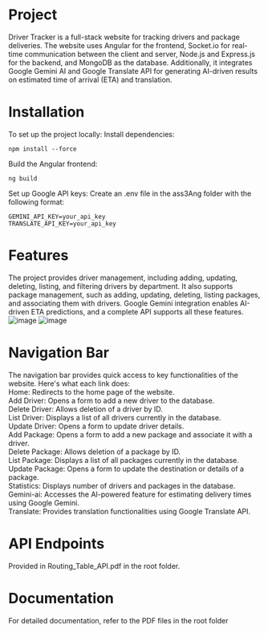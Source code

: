 # Project
Driver Tracker is a full-stack website for tracking drivers and package deliveries. The website uses Angular for the frontend, Socket.io for real-time communication between the client and server, Node.js and Express.js for the backend, and MongoDB as the database. Additionally, it integrates Google Gemini AI and Google Translate API for generating AI-driven results on estimated time of arrival (ETA) and translation.
# Installation
To set up the project locally:
Install dependencies:
```
npm install --force
```
Build the Angular frontend:
```
ng build
```
Set up Google API keys: Create an .env file in the ass3Ang folder with the following format:
```
GEMINI_API_KEY=your_api_key
TRANSLATE_API_KEY=your_api_key
```
# Features
The project provides driver management, including adding, updating, deleting, listing, and filtering drivers by department. It also supports package management, such as adding, updating, deleting, listing packages, and associating them with drivers. Google Gemini integration enables AI-driven ETA predictions, and a complete API supports all these features.
![image](https://github.com/user-attachments/assets/ddfa1d5b-1b20-48b9-91b0-ec29a7c2a2b1)
![image](https://github.com/user-attachments/assets/b3c89772-a77c-4336-9e1e-199cff81def9)
# Navigation Bar
The navigation bar provides quick access to key functionalities of the website. Here's what each link does:  
Home: Redirects to the home page of the website.  
Add Driver: Opens a form to add a new driver to the database.  
Delete Driver: Allows deletion of a driver by ID.  
List Driver: Displays a list of all drivers currently in the database.  
Update Driver: Opens a form to update driver details.  
Add Package: Opens a form to add a new package and associate it with a driver.  
Delete Package: Allows deletion of a package by ID.  
List Package: Displays a list of all packages currently in the database.  
Update Package: Opens a form to update the destination or details of a package.  
Statistics: Displays number of drivers and packages in the database.  
Gemini-ai: Accesses the AI-powered feature for estimating delivery times using Google Gemini.  
Translate: Provides translation functionalities using Google Translate API.  
# API Endpoints
Provided in Routing_Table_API.pdf in the root folder. 
# Documentation
For detailed documentation, refer to the PDF files in the root folder
